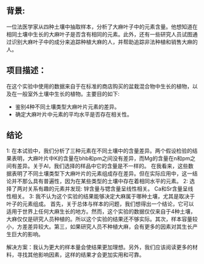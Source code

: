 ## 背景:
一位法医学家从四种土壤中抽取样本，分析了大麻叶子中的元素含量。他想知道在相同土壤中生长的大麻叶子是否含有相同的元素。此外，还有一些研究人员试图通过识别大麻叶子中的成分来追踪种植大麻的人，并帮助追踪非法种植和销售大麻的人。

## 项目描述：
在这个实验中使用的数据来自于在标准的商店购买的盆栽混合物中生长的植物，以及在一般室外土壤中生长的植物。主要目的如下:
- 鉴别4种不同土壤类型大麻叶片元素的差异。
- 确定大麻叶片中元素的平均水平是否存在相关性。

## 结论
1:
在本试验中，我们分析了三种元素在不同土壤中的含量差异。两个假设检验的结果表明，大麻叶片中K的含量在bhb和pm之间没有差异，而Mg的含量在n和pm之间有差异。关于Al，我们选择的样品中它的含量是不一样的。
在我看来，这些数据表明了不同土壤类型下大麻叶片的元素组成存在差异。但在实际应用中，这一结论并不那么具有普遍性，因为在某些类型的土壤中存在着相同水平的元素。
2:
选择了两对关系有趣的元素并发现:
锌含量与锶含量呈线性相关。
Ca和Sr含量呈线性相关。
3:
我不认为这个实验的结果能够决定大麻属于哪种土壤，尤其是取决于叶子的元素组成。
首先，关于总体与样本的问题，我们想得出一个结论，它可以适用于世界上任何大麻生长的地方。然而，这个实验的数据仅仅来自于4种土壤，大麻仅仅是研究人员种植的。所以这个实验的结果还不够实际。其次，样本容量较小，方差差异较大。第三，如果研究人员不种植大麻，会有更多的因素对其生长产生巨大的影响。

解决方案：我认为更大的样本量会使结果更加理想。另外，我们应该阅读更多的材料，寻找其他影响因素，这样的结果才会更加实用和可靠。
